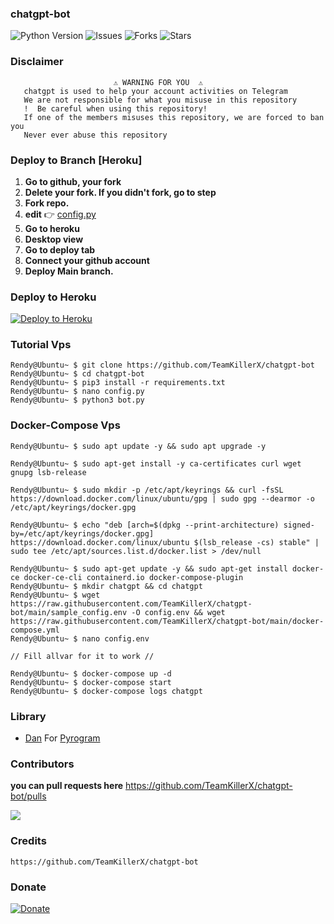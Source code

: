### chatgpt-bot

![Python Version](https://img.shields.io/badge/python-3.9-green?style=for-the-badge&logo=appveyor)
![Issues](https://img.shields.io/github/issues/TeamKillerX/chatgpt-bot?style=for-the-badge&logo=appveyor)
![Forks](https://img.shields.io/github/forks/TeamKillerX/chatgpt-bot?style=for-the-badge&logo=appveyor)
![Stars](https://img.shields.io/github/stars/TeamKillerX/chatgpt-bot?style=for-the-badge&logo=appveyor)

### Disclaimer
```
️                       ⚠️ WARNING FOR YOU ️ ️⚠️
   chatgpt is used to help your account activities on Telegram
   We are not responsible for what you misuse in this repository
   !  Be careful when using this repository!
   If one of the members misuses this repository, we are forced to ban you
   Never ever abuse this repository
```

### Deploy to Branch [Heroku]

1. <b>Go to github, your fork</b>
2. <b>Delete your fork. If you didn't fork, go to step</b>
3. <b>Fork repo.</b>
4. <b>edit</b> 👉 [config.py](https://github.com/TeamKillerX/chatgpt-bot/blob/main/config.py)
5. <b>Go to heroku</b>
6. <b>Desktop view</b>
7. <b>Go to deploy tab</b>
8. <b>Connect your github account</b>
9. <b>Deploy Main branch.</b>

### Deploy to Heroku
[![Deploy to Heroku](https://www.herokucdn.com/deploy/button.png)](https://heroku.com/deploy?template=https://github.com/TeamKillerX/chatgpt-bot)


### Tutorial Vps
```console
Rendy@Ubuntu~ $ git clone https://github.com/TeamKillerX/chatgpt-bot
Rendy@Ubuntu~ $ cd chatgpt-bot
Rendy@Ubuntu~ $ pip3 install -r requirements.txt
Rendy@Ubuntu~ $ nano config.py
Rendy@Ubuntu~ $ python3 bot.py
```

### Docker-Compose Vps
```console
Rendy@Ubuntu~ $ sudo apt update -y && sudo apt upgrade -y

Rendy@Ubuntu~ $ sudo apt-get install -y ca-certificates curl wget gnupg lsb-release

Rendy@Ubuntu~ $ sudo mkdir -p /etc/apt/keyrings && curl -fsSL https://download.docker.com/linux/ubuntu/gpg | sudo gpg --dearmor -o /etc/apt/keyrings/docker.gpg

Rendy@Ubuntu~ $ echo "deb [arch=$(dpkg --print-architecture) signed-by=/etc/apt/keyrings/docker.gpg] https://download.docker.com/linux/ubuntu $(lsb_release -cs) stable" | sudo tee /etc/apt/sources.list.d/docker.list > /dev/null

Rendy@Ubuntu~ $ sudo apt-get update -y && sudo apt-get install docker-ce docker-ce-cli containerd.io docker-compose-plugin
Rendy@Ubuntu~ $ mkdir chatgpt && cd chatgpt
Rendy@Ubuntu~ $ wget https://raw.githubusercontent.com/TeamKillerX/chatgpt-bot/main/sample_config.env -O config.env && wget https://raw.githubusercontent.com/TeamKillerX/chatgpt-bot/main/docker-compose.yml
Rendy@Ubuntu~ $ nano config.env 

// Fill allvar for it to work //

Rendy@Ubuntu~ $ docker-compose up -d
Rendy@Ubuntu~ $ docker-compose start
Rendy@Ubuntu~ $ docker-compose logs chatgpt
```

### Library
* [Dan](https://github.com/pyrogram) For [Pyrogram](https://github.com/pyrogram/pyrogram)


### Contributors
<b>you can pull requests here</b>
https://github.com/TeamKillerX/chatgpt-bot/pulls

<a href="https://github.com/TeamKillerX/chatgpt-bot/graphs/contributors">
  <img src="https://contrib.rocks/image?repo=TeamKillerX/chatgpt-bot" />
</a>


### Credits
```
https://github.com/TeamKillerX/chatgpt-bot
```
### Donate
[![Donate](https://img.shields.io/badge/Donate-PayPal-green.svg)](https://www.buymeacoffee.com/randydev)

